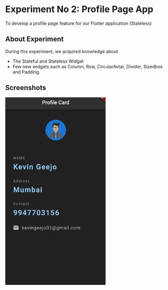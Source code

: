 # Experiment No 2: Profile Page App

To develop a profile page feature for our Flutter application (Stateless)

## About Experiment

During this experiment, we acquired knowledge about 
* The Stateful and Stateless Widget 
* Few new widgets such as Column, Row, CircularAvtar, Divider, Sizedbox and Padding.

## Screenshots

![plot](./assets/screenshots/screenshot_2.png?raw=true)

